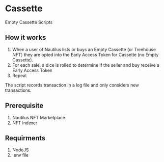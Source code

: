 # Cassette

Empty Cassette Scripts

## How it works

1. When a user of Nautilus lists or buys an Empty Cassette (or Treehouse NFT) they are opted into the Early Access Token for Cassette (no Empty Cassette). 
1. For each sale, a dice is rolled to determine if the seller and buy receive a Early Access Token
1. Repeat

The script records transaction in a log file and only considers new transactions.

## Prerequisite

1. Nautilus NFT Marketplace
1. NFT Indexer

## Requirments

1. NodeJS
1. .env file
